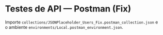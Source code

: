 # Testes de API — Postman (Fix)
Importe `collections/JSONPlaceholder_Users_Fix.postman_collection.json`
e o ambiente `environments/Local.postman_environment.json`.
